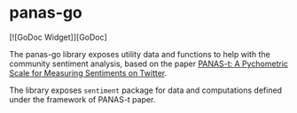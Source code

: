 # panas-go

[![GoDoc Widget]][GoDoc]

The panas-go library exposes utility data and functions to help with the community sentiment analysis, based on the paper [PANAS-t: A Pychometric Scale for Measuring Sentiments on Twitter](https://arxiv.org/abs/1308.1857).

The library exposes `sentiment` package for data and computations defined under the framework of PANAS-t paper.
